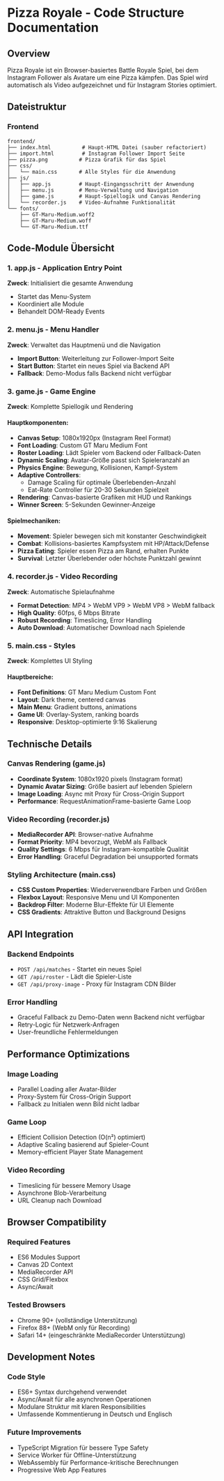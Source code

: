 # Pizza Royale - Code Structure Documentation

## Overview
Pizza Royale ist ein Browser-basiertes Battle Royale Spiel, bei dem Instagram Follower als Avatare um eine Pizza kämpfen. Das Spiel wird automatisch als Video aufgezeichnet und für Instagram Stories optimiert.

## Dateistruktur

### Frontend
```
frontend/
├── index.html          # Haupt-HTML Datei (sauber refactoriert)
├── import.html         # Instagram Follower Import Seite
├── pizza.png          # Pizza Grafik für das Spiel
├── css/
│   └── main.css       # Alle Styles für die Anwendung
├── js/
│   ├── app.js         # Haupt-Eingangsschritt der Anwendung
│   ├── menu.js        # Menu-Verwaltung und Navigation
│   ├── game.js        # Haupt-Spiellogik und Canvas Rendering
│   └── recorder.js    # Video-Aufnahme Funktionalität
└── fonts/
    ├── GT-Maru-Medium.woff2
    ├── GT-Maru-Medium.woff
    └── GT-Maru-Medium.ttf
```

## Code-Module Übersicht

### 1. app.js - Application Entry Point
**Zweck**: Initialisiert die gesamte Anwendung
- Startet das Menu-System
- Koordiniert alle Module
- Behandelt DOM-Ready Events

### 2. menu.js - Menu Handler
**Zweck**: Verwaltet das Hauptmenü und die Navigation
- **Import Button**: Weiterleitung zur Follower-Import Seite
- **Start Button**: Startet ein neues Spiel via Backend API
- **Fallback**: Demo-Modus falls Backend nicht verfügbar

### 3. game.js - Game Engine
**Zweck**: Komplette Spiellogik und Rendering
#### Hauptkomponenten:
- **Canvas Setup**: 1080x1920px (Instagram Reel Format)
- **Font Loading**: Custom GT Maru Medium Font
- **Roster Loading**: Lädt Spieler vom Backend oder Fallback-Daten
- **Dynamic Scaling**: Avatar-Größe passt sich Spieleranzahl an
- **Physics Engine**: Bewegung, Kollisionen, Kampf-System
- **Adaptive Controllers**: 
  - Damage Scaling für optimale Überlebenden-Anzahl
  - Eat-Rate Controller für 20-30 Sekunden Spielzeit
- **Rendering**: Canvas-basierte Grafiken mit HUD und Rankings
- **Winner Screen**: 5-Sekunden Gewinner-Anzeige

#### Spielmechaniken:
- **Movement**: Spieler bewegen sich mit konstanter Geschwindigkeit
- **Combat**: Kollisions-basiertes Kampfsystem mit HP/Attack/Defense
- **Pizza Eating**: Spieler essen Pizza am Rand, erhalten Punkte
- **Survival**: Letzter Überlebender oder höchste Punktzahl gewinnt

### 4. recorder.js - Video Recording
**Zweck**: Automatische Spielaufnahme
- **Format Detection**: MP4 > WebM VP9 > WebM VP8 > WebM fallback
- **High Quality**: 60fps, 6 Mbps Bitrate
- **Robust Recording**: Timeslicing, Error Handling
- **Auto Download**: Automatischer Download nach Spielende

### 5. main.css - Styles
**Zweck**: Komplettes UI Styling
#### Hauptbereiche:
- **Font Definitions**: GT Maru Medium Custom Font
- **Layout**: Dark theme, centered canvas
- **Main Menu**: Gradient buttons, animations
- **Game UI**: Overlay-System, ranking boards
- **Responsive**: Desktop-optimierte 9:16 Skalierung

## Technische Details

### Canvas Rendering (game.js)
- **Coordinate System**: 1080x1920 pixels (Instagram format)
- **Dynamic Avatar Sizing**: Größe basiert auf lebenden Spielern
- **Image Loading**: Async mit Proxy für Cross-Origin Support
- **Performance**: RequestAnimationFrame-basierte Game Loop

### Video Recording (recorder.js)
- **MediaRecorder API**: Browser-native Aufnahme
- **Format Priority**: MP4 bevorzugt, WebM als Fallback
- **Quality Settings**: 6 Mbps für Instagram-kompatible Qualität
- **Error Handling**: Graceful Degradation bei unsupported formats

### Styling Architecture (main.css)
- **CSS Custom Properties**: Wiederverwendbare Farben und Größen
- **Flexbox Layout**: Responsive Menu und UI Komponenten
- **Backdrop Filter**: Moderne Blur-Effekte für UI Elemente
- **CSS Gradients**: Attraktive Button und Background Designs

## API Integration

### Backend Endpoints
- `POST /api/matches` - Startet ein neues Spiel
- `GET /api/roster` - Lädt die Spieler-Liste
- `GET /api/proxy-image` - Proxy für Instagram CDN Bilder

### Error Handling
- Graceful Fallback zu Demo-Daten wenn Backend nicht verfügbar
- Retry-Logic für Netzwerk-Anfragen
- User-freundliche Fehlermeldungen

## Performance Optimizations

### Image Loading
- Parallel Loading aller Avatar-Bilder
- Proxy-System für Cross-Origin Support
- Fallback zu Initialen wenn Bild nicht ladbar

### Game Loop
- Efficient Collision Detection (O(n²) optimiert)
- Adaptive Scaling basierend auf Spieler-Count
- Memory-efficient Player State Management

### Video Recording
- Timeslicing für bessere Memory Usage
- Asynchrone Blob-Verarbeitung
- URL Cleanup nach Download

## Browser Compatibility

### Required Features
- ES6 Modules Support
- Canvas 2D Context
- MediaRecorder API
- CSS Grid/Flexbox
- Async/Await

### Tested Browsers
- Chrome 90+ (vollständige Unterstützung)
- Firefox 88+ (WebM only für Recording)
- Safari 14+ (eingeschränkte MediaRecorder Unterstützung)

## Development Notes

### Code Style
- ES6+ Syntax durchgehend verwendet
- Async/Await für alle asynchronen Operationen
- Modulare Struktur mit klaren Responsibilities
- Umfassende Kommentierung in Deutsch und Englisch

### Future Improvements
- TypeScript Migration für bessere Type Safety
- Service Worker für Offline-Unterstützung
- WebAssembly für Performance-kritische Berechnungen
- Progressive Web App Features
